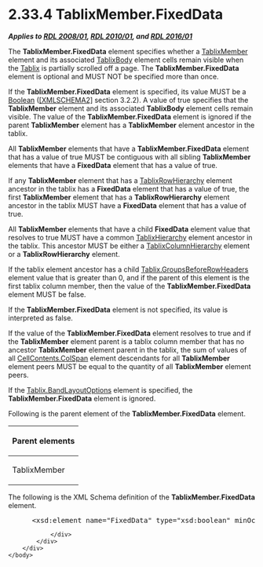 <html dir="LTR" xmlns:mshelp="http://msdn.microsoft.com/mshelp" xmlns:ddue="http://ddue.schemas.microsoft.com/authoring/2003/5" xmlns:xlink="http://www.w3.org/1999/xlink" xmlns:tool="http://www.microsoft.com/tooltip">
    <head>
        <meta http-equiv="Content-Type" content="text/html; CHARSET=utf-8"></meta>
        <meta name="save" content="history"></meta>
        <title>2.33.4 TablixMember.FixedData</title>
        <xml>
            <mshelp:toctitle title="2.33.4 TablixMember.FixedData"></mshelp:toctitle>
            <mshelp:rltitle title="[MS-RDL]: TablixMember.FixedData"></mshelp:rltitle>
            <mshelp:keyword index="A" term="c56879ce-2ad7-48bd-83c5-44d74a9ea543"></mshelp:keyword>
            <mshelp:attr name="DCSext.ContentType" value="open specification"></mshelp:attr>
            <mshelp:attr name="AssetID" value="c56879ce-2ad7-48bd-83c5-44d74a9ea543"></mshelp:attr>
            <mshelp:attr name="TopicType" value="kbRef"></mshelp:attr>
            <mshelp:attr name="DCSext.Title" value="[MS-RDL]: TablixMember.FixedData" />
        </xml>
    </head>
    <body>
        <div id="header">
            <h1 class="heading">2.33.4 TablixMember.FixedData</h1>
        </div>
        <div id="mainSection">
            <div id="mainBody">
                <div id="allHistory" class="saveHistory"></div>
                <div id="sectionSection0" class="section" name="collapseableSection">
                    

<p><b><i>Applies to </i></b><a href="1e855f94-4617-47e4-b89e-0856c6cb420f.htm"><b><i>RDL 2008/01</i></b></a><b><i>,
</i></b><a href="3428e690-a348-4ec7-8a6a-8efb42d2cdee.htm"><b><i>RDL 2010/01</i></b></a><b><i>,
and </i></b><a href="52ce3983-2bfc-4e72-9359-42aaf5fe4509.htm"><b><i>RDL 2016/01</i></b></a></p>

<p>The <b>TablixMember.FixedData</b> element specifies whether
a <a href="1d8a9691-b173-4e24-9ea9-1f486bc824fd.htm">TablixMember</a> element
and its associated <a href="3a4ea889-ce18-43be-940c-2dede59ea640.htm">TablixBody</a>
element cells remain visible when the <a href="e42fb86e-799a-4202-8845-ac38831efccb.htm">Tablix</a> is partially
scrolled off a page. The <b>TablixMember.FixedData</b> element is optional and
MUST NOT be specified more than once.</p>

<p>If the <b>TablixMember.FixedData</b> element is specified,
its value MUST be a <a href="4802fa14-3619-43fa-9898-3acab160a24c.htm">Boolean</a>
(<a href="https://go.microsoft.com/fwlink/?LinkId=90610">[XMLSCHEMA2]</a>
section 3.2.2). A value of true specifies that the <b>TablixMember</b> element
and its associated <b>TablixBody</b> element cells remain visible. The value of
the <b>TablixMember.FixedData</b> element is ignored if the parent <b>TablixMember</b>
element has a <b>TablixMember</b> element ancestor in the tablix.</p>

<p>All <b>TablixMember</b> elements that have a <b>TablixMember.FixedData</b>
element that has a value of true MUST be contiguous with all sibling <b>TablixMember</b>
elements that have a <b>FixedData</b> element that has a value of true.</p>

<p>If any <b>TablixMember</b> element that has a <a href="08a188d7-05bd-43b8-8d23-11568db8949b.htm">TablixRowHierarchy</a> element
ancestor in the tablix has a <b>FixedData</b> element that has a value of true,
the first <b>TablixMember</b> element that has a <b>TablixRowHierarchy</b>
element ancestor in the tablix MUST have a <b>FixedData</b> element that has a
value of true.</p>

<p>All <b>TablixMember</b> elements that have a child <b>FixedData</b>
element value that resolves to true MUST have a common <a href="b1343a7c-2bbf-414a-a498-2195e45d3bb5.htm">TablixHierarchy</a> element
ancestor in the tablix. This ancestor MUST be either a <a href="4f5c9261-6652-41b2-81cc-3f6423ce0dbb.htm">TablixColumnHierarchy</a>
element or a <b>TablixRowHierarchy</b> element. </p>

<p>If the tablix element ancestor has a child <a href="331a80e6-fd9f-4e64-87ac-aea39797a718.htm">Tablix.GroupsBeforeRowHeaders</a>
element value that is greater than 0, and if the parent of this element is the
first tablix column member, then the value of the <b>TablixMember.FixedData</b>
element MUST be false.</p>

<p>If the <b>TablixMember.FixedData</b> element is not
specified, its value is interpreted as false.</p>

<p>If the value of the <b>TablixMember.FixedData</b> element
resolves to true and if the <b>TablixMember</b> element parent is a tablix
column member that has no ancestor <b>TablixMember</b> element parent in the
tablix, the sum of values of all <a href="3ffb0387-2dd7-4b21-b36d-6df8fd0a0887.htm">CellContents.ColSpan</a> element
descendants for all <b>TablixMember</b> element peers MUST be equal to the
quantity of all <b>TablixMember</b> element peers.</p>

<p>If the <a href="aa3763a2-4b3a-4cab-9296-15da99211923.htm">Tablix.BandLayoutOptions</a>
element is specified, the <b>TablixMember.FixedData</b> element is ignored.</p>

<p>Following is the parent element of the <b>TablixMember.FixedData</b>
element.</p>

<table>
 <thead>
  <tr>
   <th>
   <p>Parent elements</p>
   </th>
  </tr>
 </thead>
 <tr>
  <td>
  <p>TablixMember</p>
  </td>
 </tr>
</table>

<p>The following is the XML Schema definition of the <b>TablixMember.FixedData</b>
element.</p>

<dl>
<dd>
<div><pre> &lt;xsd:element name=&quot;FixedData&quot; type=&quot;xsd:boolean&quot; minOccurs=&quot;0&quot; maxOccurs=&quot;1&quot; /&gt;
</pre></div>
</dd></dl>


                </div>
            </div>
        </div>
    </body>
</html>
